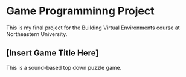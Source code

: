 # Game Programminng Project

This is my final project for the Building Virtual Environments course at Northeastern University.

## [Insert Game Title Here]

This is a sound-based top down puzzle game.
